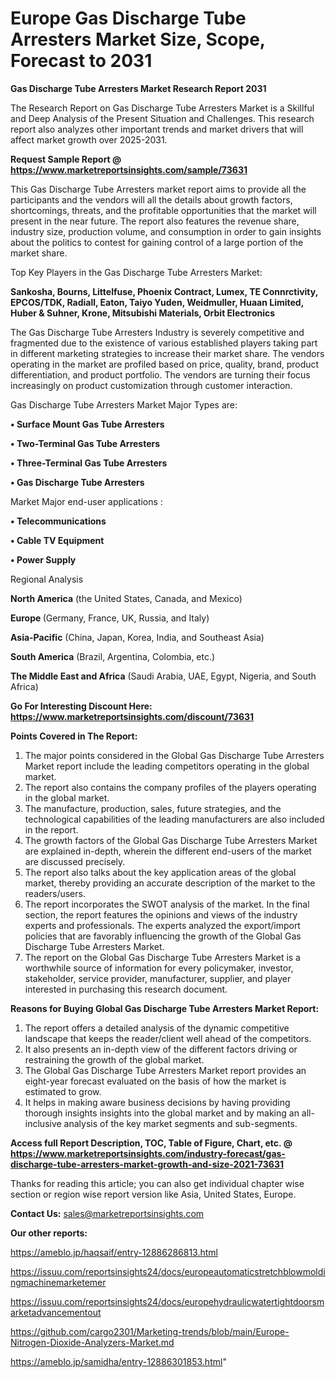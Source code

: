 # Europe Gas Discharge Tube Arresters Market Size, Scope, Forecast to 2031

<strong>Gas Discharge Tube Arresters Market Research Report 2031</strong>

The Research Report on Gas Discharge Tube Arresters Market is a Skillful and Deep Analysis of the Present Situation and Challenges. This research report also analyzes other important trends and market drivers that will affect market growth over 2025-2031.

<strong>Request Sample Report @ <a href=https://www.marketreportsinsights.com/sample/73631>https://www.marketreportsinsights.com/sample/73631</a></strong>

This Gas Discharge Tube Arresters market report aims to provide all the participants and the vendors will all the details about growth factors, shortcomings, threats, and the profitable opportunities that the market will present in the near future. The report also features the revenue share, industry size, production volume, and consumption in order to gain insights about the politics to contest for gaining control of a large portion of the market share.

Top Key Players in the Gas Discharge Tube Arresters Market:

<strong>Sankosha, Bourns, Littelfuse, Phoenix Contract, Lumex, TE Connrctivity, EPCOS/TDK, Radiall, Eaton, Taiyo Yuden, Weidmuller, Huaan Limited, Huber & Suhner, Krone, Mitsubishi Materials, Orbit Electronics</strong>

The Gas Discharge Tube Arresters Industry is severely competitive and fragmented due to the existence of various established players taking part in different marketing strategies to increase their market share. The vendors operating in the market are profiled based on price, quality, brand, product differentiation, and product portfolio. The vendors are turning their focus increasingly on product customization through customer interaction.

Gas Discharge Tube Arresters Market Major Types are:

<strong>• Surface Mount Gas Tube Arresters

• Two-Terminal Gas Tube Arresters

• Three-Terminal Gas Tube Arresters

• Gas Discharge Tube Arresters</strong>

Market Major end-user applications :

<strong>• Telecommunications

• Cable TV Equipment

• Power Supply</strong>

Regional Analysis

</u><strong><b>North America</b></strong> (the United States, Canada, and Mexico)

<strong><b>Europe </b></strong>(Germany, France, UK, Russia, and Italy)

<strong><b>Asia-Pacific</b></strong> (China, Japan, Korea, India, and Southeast Asia)

<strong><b>South America</b></strong> (Brazil, Argentina, Colombia, etc.)

<strong><b>The Middle East and Africa</b></strong> (Saudi Arabia, UAE, Egypt, Nigeria, and South Africa)

<strong>Go For Interesting Discount Here: <a href=https://www.marketreportsinsights.com/discount/73631>https://www.marketreportsinsights.com/discount/73631</a></strong>

<strong>Points Covered in The Report:</strong>
<ol>
  <li>The major points considered in the Global Gas Discharge Tube Arresters Market report include the leading competitors operating in the global market.</li>
  <li>The report also contains the company profiles of the players operating in the global market.</li>
  <li>The manufacture, production, sales, future strategies, and the technological capabilities of the leading manufacturers are also included in the report.</li>
  <li>The growth factors of the Global Gas Discharge Tube Arresters Market are explained in-depth, wherein the different end-users of the market are discussed precisely.</li>
  <li>The report also talks about the key application areas of the global market, thereby providing an accurate description of the market to the readers/users.</li>
  <li>The report incorporates the SWOT analysis of the market. In the final section, the report features the opinions and views of the industry experts and professionals. The experts analyzed the export/import policies that are favorably influencing the growth of the Global Gas Discharge Tube Arresters Market.</li>
  <li>The report on the Global Gas Discharge Tube Arresters Market is a worthwhile source of information for every policymaker, investor, stakeholder, service provider, manufacturer, supplier, and player interested in purchasing this research document.</li>
</ol>
<strong>Reasons for Buying Global Gas Discharge Tube Arresters Market Report:</strong>

<ol>
  <li>The report offers a detailed analysis of the dynamic competitive landscape that keeps the reader/client well ahead of the competitors.</li>
  <li>It also presents an in-depth view of the different factors driving or restraining the growth of the global market.</li>
  <li>The Global Gas Discharge Tube Arresters Market report provides an eight-year forecast evaluated on the basis of how the market is estimated to grow.</li>
  <li>It helps in making aware business decisions by having providing thorough insights insights into the global market and by making an all-inclusive analysis of the key market segments and sub-segments.</li>
</ol>
<strong>Access full Report Description, TOC, Table of Figure, Chart, etc. @ <a href=https://www.marketreportsinsights.com/industry-forecast/gas-discharge-tube-arresters-market-growth-and-size-2021-73631>https://www.marketreportsinsights.com/industry-forecast/gas-discharge-tube-arresters-market-growth-and-size-2021-73631</a></strong>


Thanks for reading this article; you can also get individual chapter wise section or region wise report version like Asia, United States, Europe.

<strong>Contact Us:</strong>
sales@marketreportsinsights.com

<strong>Our other reports:</strong>

<a href=https://ameblo.jp/haqsaif/entry-12886286813.html>https://ameblo.jp/haqsaif/entry-12886286813.html</a>

<a href=https://issuu.com/reportsinsights24/docs/europeautomaticstretchblowmoldingmachinemarketemer>https://issuu.com/reportsinsights24/docs/europeautomaticstretchblowmoldingmachinemarketemer</a>

<a href=https://issuu.com/reportsinsights24/docs/europehydraulicwatertightdoorsmarketadvancementout>https://issuu.com/reportsinsights24/docs/europehydraulicwatertightdoorsmarketadvancementout</a>

<a href=https://github.com/cargo2301/Marketing-trends/blob/main/Europe-Nitrogen-Dioxide-Analyzers-Market.md>https://github.com/cargo2301/Marketing-trends/blob/main/Europe-Nitrogen-Dioxide-Analyzers-Market.md</a>

<a href=https://ameblo.jp/samidha/entry-12886301853.html>https://ameblo.jp/samidha/entry-12886301853.html</a>"
